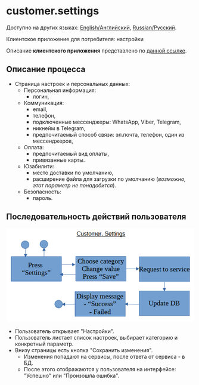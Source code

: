 # customer.settings

Доступно на других языках: [English/Английский](customer.settings.md), [Russian/Русский](customer.settings.ru.md). 

Клиентское приложение для потребителя: настройки

Описание **клиентского приложения** представлено по [данной ссылке](../../frontend/customerclient.ru.md).

## Описание процесса

- Страница настроек и персональных данных: 
    - Персональная информация:
       - логин, 
    - Коммуникация:
       - email,
       - телефон,
       - подключенные мессенджеры: WhatsApp, Viber, Telegram,
       - никнейм в Telegram,
       - предпочитаемый способ связи: эл.почта, телефон, один из мессенджеров,
    - Оплата:
       - предпочитаемый вид оплаты,
       - привязанные карты.
    - Юзабилити:
       - место доставки по умолчанию,
       - расширение файла для загрузки по умолчанию (*возможно, этот параметр не понадобится*).
    - Безопасность:
       - пароль.

## Последовательность действий пользователя

![customer.settings](../../img/activitydiagrams/customer.settings.png)

- Пользователь открывает "Настройки".
- Пользователь листает список настроек, выбирает категорию и конкретный параметр.
- Внизу страницы есть кнопка "Сохранить изменения".
    - Изменения попадают на сервисы, после ответа от сервиса - в БД.
    - После этого отображаются у пользователя на интерфейсе: "Успешно" или "Произошла ошибка".

